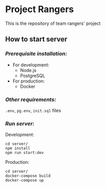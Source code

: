 # **Project Rangers**

This is the repository of team rangers' project

## **How to start server**
### *Prerequisite installation:*
* For development:
    - Node.js
    - PostgreSQL
* For production:
    - Docker

### *Other requirements:*
`.env`, `pg.env`, `init.sql` files

### *Run server:*
Development:
```
cd server/
npm install
npm run start:dev
```
Production:
```
cd server/
docker-compose build
docker-compose up
```